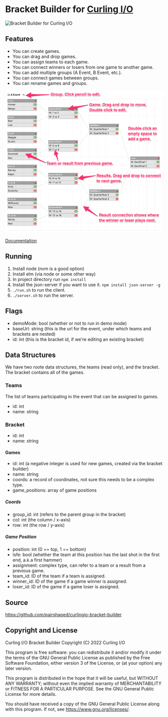 # Bracket Builder for [Curling I/O](https://curling.io)


![Bracket Builder for Curling I/O](curlingio-bracket-builder.gif?raw=true "Bracket Builder for Curling I/O")

## Features

* You can create games.
* You can drag and drop games.
* You can assign teams to each game.
* You can connect winners or losers from one game to another game.
* You can add multiple groups (A Event, B Event, etc.).
* You can connect games between groups.
* You can rename games and groups.

![Bracket Builder Cheatsheet for Curling I/O](curlingio-bracket-builder-cheatsheet.png?raw=true "Bracket Builder Cheatsheet for Curling I/O")

[Documentation](https://curling.io/docs/event-management/playoff-brackets)

## Running

1. Install node (nvm is a good option)
2. Install elm (via node or some other way)
3. In project directory run `npm install`
4. Install the json-server if you want to use it. `npm install json-server -g`
5. `./run.sh` to run the client.
6. `./server.sh` to run the server.

## Flags

* demoMode: bool (whether or not to run in demo mode)
* baseUrl: string (this is the url for the event, under which teams and brackets are nested)
* id: int (this is the bracket id, if we're editing an existing bracket)

## Data Structures

We have two roote data structures, the teams (read only), and the bracket. The bracket contains all of the games.

### Teams

The list of teams participating in the event that can be assigned to games.

* id: int
* name: string

### Bracket

* id: int
* name: string

#### Games

* id: int (a negative integer is used for new games, created via the bracket builder)
* name: string
* coords: a record of coordinates, not sure this needs to be a complex type.
* game_positions: array of game positions

##### Coords

* group_id: int (refers to the parent group in the bracket)
* col: int (the column / x-axis)
* row: int (the row / y-axis)

##### Game Position

* position: int (0 == top, 1 == bottom)
* lsfe: bool (whether the team at this position has the last shot in the first end, a.k.a first hammer)
* assignment: complex type, can refer to a team or a result from a previous game.
* team_id: ID of the team if a team is assigned.
* winner_id: ID of the game if a game winner is assigned.
* loser_id: ID of the game if a game loser is assigned.


## Source
<https://github.com/pairshaped/curlingio-bracket-builder>

## Copyright and License

Curling I/O Bracket Builder
Copyright (C) 2022 Curling I/O

This program is free software: you can redistribute it and/or modify
it under the terms of the GNU General Public License as published by
the Free Software Foundation, either version 3 of the License, or
(at your option) any later version.

This program is distributed in the hope that it will be useful,
but WITHOUT ANY WARRANTY; without even the implied warranty of
MERCHANTABILITY or FITNESS FOR A PARTICULAR PURPOSE.  See the
GNU General Public License for more details.

You should have received a copy of the GNU General Public License
along with this program.  If not, see <https://www.gnu.org/licenses/>.
